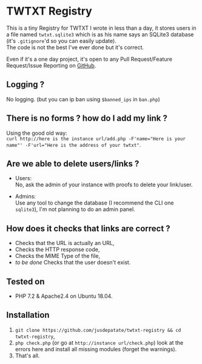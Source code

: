 # TWTXT Registry
This is a tiny Registry for TWTXT I wrote in less than a day, it stores users in a file named `twtxt.sqlite3` which is as his name says an SQLite3 database (it's `.gitignore`'d so you can easily update).
<br>The code is not the best I've ever done but it's correct.

Even if it's a one day project, it's open to any Pull Request/Feature Request/Issue Reporting on [GitHub](https://github.com/jusdepatate/twtxt-registry/).

## Logging ?
No logging. (but you can ip ban using `$banned_ips` in `ban.php`)

## There is no forms ? how do I add my link ?
Using the good old way:
<br>`curl http://here is the instance url/add.php -F'name="Here is your name"' -F'url="Here is the address of your twtxt"`.

## Are we able to delete users/links ?
- Users:
<br>No, ask the admin of your instance with proofs to delete your link/user.

- Admins:
<br>Use any tool to change the database (I recommend the CLI one `sqlite3`), I'm not planning to do an admin panel.

## How does it checks that links are correct ?
- Checks that the URL is actually an URL,
- Checks the HTTP response code,
- Checks the MIME Type of the file,
- *to be done* Checks that the user doesn't exist.

## Tested on
- PHP 7.2 & Apache2.4 on Ubuntu 18.04.

## Installation
1. `git clone https://github.com/jusdepatate/twtxt-registry && cd twtxt-registry`,
2. `php check.php` (or go at `http://instance url/check.php`) look at the errors here and install all missing modules (forget the warnings).
3. That's all.